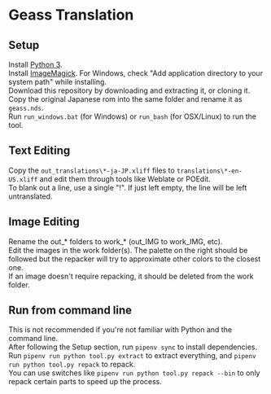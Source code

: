 # Geass Translation
## Setup
Install [Python 3](https://www.python.org/downloads/).  
Install [ImageMagick](https://imagemagick.org/script/download.php). For Windows, check "Add application directory to your system path" while installing.  
Download this repository by downloading and extracting it, or cloning it.  
Copy the original Japanese rom into the same folder and rename it as `geass.nds`.  
Run `run_windows.bat` (for Windows) or `run_bash` (for OSX/Linux) to run the tool.  
## Text Editing
Copy the `out_translations\*-ja-JP.xliff` files to `translations\*-en-US.xliff` and edit them through tools like Weblate or POEdit.  
To blank out a line, use a single "!". If just left empty, the line will be left untranslated.  
## Image Editing
Rename the out\_\* folders to work\_\* (out_IMG to work_IMG, etc).  
Edit the images in the work folder(s). The palette on the right should be followed but the repacker will try to approximate other colors to the closest one.  
If an image doesn't require repacking, it should be deleted from the work folder.  
## Run from command line
This is not recommended if you're not familiar with Python and the command line.  
After following the Setup section, run `pipenv sync` to install dependencies.  
Run `pipenv run python tool.py extract` to extract everything, and `pipenv run python tool.py repack` to repack.  
You can use switches like `pipenv run python tool.py repack --bin` to only repack certain parts to speed up the process.  
